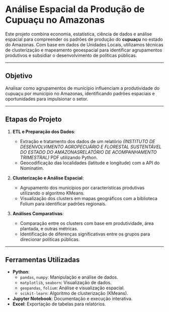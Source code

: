 # Análise Espacial da Produção de Cupuaçu no Amazonas

Este projeto combina economia, estatística, ciência de dados e análise espacial para compreender os padrões de produção do **cupuaçu** no estado do Amazonas. Com base em dados de Unidades Locais, utilizamos técnicas de clusterização e mapeamento geoespacial para identificar agrupamentos produtivos e subsidiar o desenvolvimento de políticas públicas.

---

## **Objetivo**
Analisar como agrupamentos de munícipio influenciam a produtividade do cupuaçu por município no Amazonas, identificando padrões espaciais e oportunidades para impulsionar o setor.

---

## **Etapas do Projeto**
1. **ETL e Preparação dos Dados**:
   - Extração e tratamento dos dados de um relatório *(INSTITUTO DE DESENVOLVIMENTO AGROPECUÁRIO E FLORESTAL SUSTENTÁVEL DO ESTADO DO AMAZONASRELATÓRIO DE ACOMPANHAMENTO TRIMESTRAL)* PDF utilizando Python.
   - Geocodificação das localidades (latitude e longitude) com a API do Nominatim.

2. **Clusterização e Análise Espacial**:
   - Agrupamento dos municípios por características produtivas utilizando o algoritmo KMeans.
   - Visualização dos clusters em mapas geográficos com a biblioteca Folium para identificar padrões regionais.

3. **Análises Comparativas**:
   - Comparação entre os clusters com base em produtividade, área plantada, e outras métricas.
   - Identificação de diferenças significativas entre os grupos para direcionar políticas públicas.

---

## **Ferramentas Utilizadas**
- **Python**:
  - `pandas`, `numpy`: Manipulação e análise de dados.
  - `matplotlib`, `seaborn`: Visualização de dados.
  - `geopandas`, `folium`: Análise e visualização espacial.
  - `scikit-learn`: Algoritmo de clusterização (KMeans).
- **Jupyter Notebook**: Documentação e execução interativa.
- **Excel**: Exportação de tabelas para relatórios.